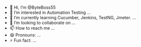 - 👋 Hi, I’m @ByteBoss55
- 👀 I’m interested in Automation Testing ...
- 🌱 I’m currently learning Cucumber, Jenkins, TestNG, Jmeter. ...
- 💞️ I’m looking to collaborate on ...
- 📫 How to reach me ...
- 😄 Pronouns: ...
- ⚡ Fun fact: ...

<!---
ByteBoss55/ByteBoss55 is a ✨ special ✨ repository because its `README.md` (this file) appears on your GitHub profile.
You can click the Preview link to take a look at your changes.
--->
